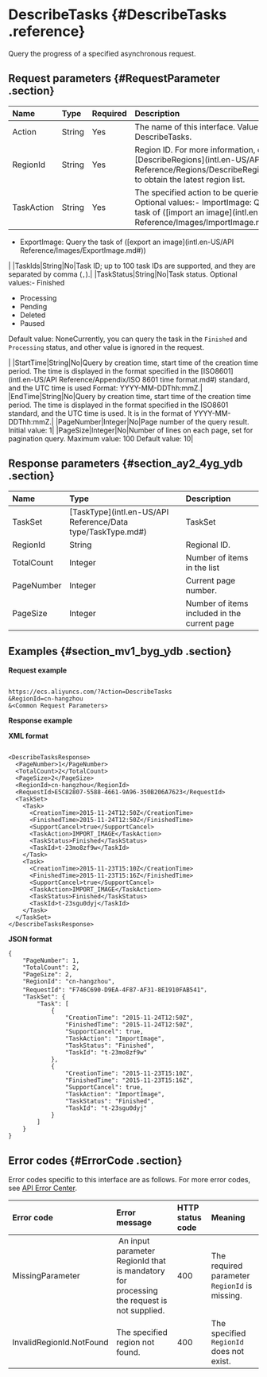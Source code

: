 # DescribeTasks {#DescribeTasks .reference}

Query the progress of a specified asynchronous request.

## Request parameters {#RequestParameter .section}

|Name|Type|Required|Description|
|:---|:---|:-------|:----------|
|Action|String|Yes|The name of this interface. Value: DescribeTasks.|
|RegionId|String|Yes|Region ID. For more information, call [DescribeRegions](intl.en-US/API Reference/Regions/DescribeRegions.md#) to obtain the latest region list.|
|TaskAction|String|Yes|The specified action to be queried. Optional values:-   ImportImage: Query the task of \([import an image](intl.en-US/API Reference/Images/ImportImage.md#)\)
-   ExportImage: Query the task of \([export an image](intl.en-US/API Reference/Images/ExportImage.md#)\)

|
|TaskIds|String|No|Task ID; up to 100 task IDs are supported, and they are separated by comma \(`,`\).|
|TaskStatus|String|No|Task status. Optional values:-   Finished
-   Processing
-   Pending
-   Deleted
-   Paused

Default value: NoneCurrently, you can query the task in the `Finished` and `Processing` status, and other value is ignored in the request.

|
|StartTime|String|No|Query by creation time, start time of the creation time period. The time is displayed in the format specified in the [ISO8601](intl.en-US/API Reference/Appendix/ISO 8601 time format.md#) standard, and the UTC time is used Format: YYYY-MM-DDThh:mmZ.|
|EndTime|String|No|Query by creation time, start time of the creation time period. The time is displayed in the format specified in the ISO8601 standard, and the UTC time is used. It is in the format of YYYY-MM-DDThh:mmZ.|
|PageNumber|Integer|No|Page number of the query result. Initial value: 1|
|PageSize|Integer|No|Number of lines on each page, set for pagination query. Maximum value: 100 Default value: 10|

## Response parameters {#section_ay2_4yg_ydb .section}

|Name|Type|Description|
|:---|:---|:----------|
|TaskSet|[TaskType](intl.en-US/API Reference/Data type/TaskType.md#)|TaskSet|
|RegionId|String|Regional ID.|
|TotalCount|Integer|Number of items in the list|
|PageNumber|Integer|Current page number.|
|PageSize|Integer|Number of items included in the current page|

## Examples {#section_mv1_byg_ydb .section}

**Request example**

```

https://ecs.aliyuncs.com/?Action=DescribeTasks
&RegionId=cn-hangzhou
&<Common Request Parameters>
```

**Response example**

**XML format**

```

<DescribeTasksResponse>
  <PageNumber>1</PageNumber>
  <TotalCount>2</TotalCount>
  <PageSize>2</PageSize>
  <RegionId>cn-hangzhou</RegionId>
  <RequestId>E5C82807-5588-4661-9A96-350B206A7623</RequestId>
  <TaskSet>
    <Task>
      <CreationTime>2015-11-24T12:50Z</CreationTime>
      <FinishedTime>2015-11-24T12:50Z</FinishedTime>
      <SupportCancel>true</SupportCancel>
      <TaskAction>IMPORT_IMAGE</TaskAction>
      <TaskStatus>Finished</TaskStatus>
      <TaskId>t-23mo8zf9w</TaskId>
    </Task>
    <Task>
      <CreationTime>2015-11-23T15:10Z</CreationTime>
      <FinishedTime>2015-11-23T15:16Z</FinishedTime>
      <SupportCancel>true</SupportCancel>
      <TaskAction>IMPORT_IMAGE</TaskAction>
      <TaskStatus>Finished</TaskStatus>
      <TaskId>t-23sgu0dyj</TaskId>
    </Task>
  </TaskSet>
</DescribeTasksResponse>

```

**JSON format**

```
{
    "PageNumber": 1,
    "TotalCount": 2,
    "PageSize": 2,
    "RegionId": "cn-hangzhou",
    "RequestId": "F746C690-D9EA-4F87-AF31-8E1910FAB541"，
    "TaskSet": {
        "Task": [
            {
                "CreationTime": "2015-11-24T12:50Z",
                "FinishedTime": "2015-11-24T12:50Z",
                "SupportCancel": true,
                "TaskAction": "ImportImage",
                "TaskStatus": "Finished",
                "TaskId": "t-23mo8zf9w"
            },
            {
                "CreationTime": "2015-11-23T15:10Z",
                "FinishedTime": "2015-11-23T15:16Z",
                "SupportCancel": true,
                "TaskAction": "ImportImage",
                "TaskStatus": "Finished",
                "TaskId": "t-23sgu0dyj"
            }
        ]
    }
}
```

## Error codes {#ErrorCode .section}

Error codes specific to this interface are as follows. For more error codes, see [API Error Center](https://error-center.alibabacloud.com/status/product/Ecs).

|Error code|Error message |HTTP status code|Meaning|
|:---------|:-------------|:---------------|:------|
|MissingParameter| An input parameter RegionId that is mandatory for processing the request is not supplied.|400|The required parameter `RegionId` is missing.|
|InvalidRegionId.NotFound|The specified region not found.|400|The specified `RegionId` does not exist.|

